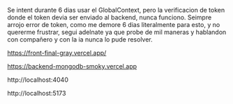 Se intent durante 6 dias usar el GlobalContext, pero la verificacion de token donde el token devia ser enviado al backend, nunca funciono. Seimpre arrojo error de token, como me demore 6 dias literalmente para esto, y no quererme frustrar, segui adelnate ya que probe de mil maneras y hablandon con compañero y con la ia nunca lo pude resolver.



https://front-final-gray.vercel.app/

https://backend-mongodb-smoky.vercel.app

http://localhost:4040

http://localhost:5173